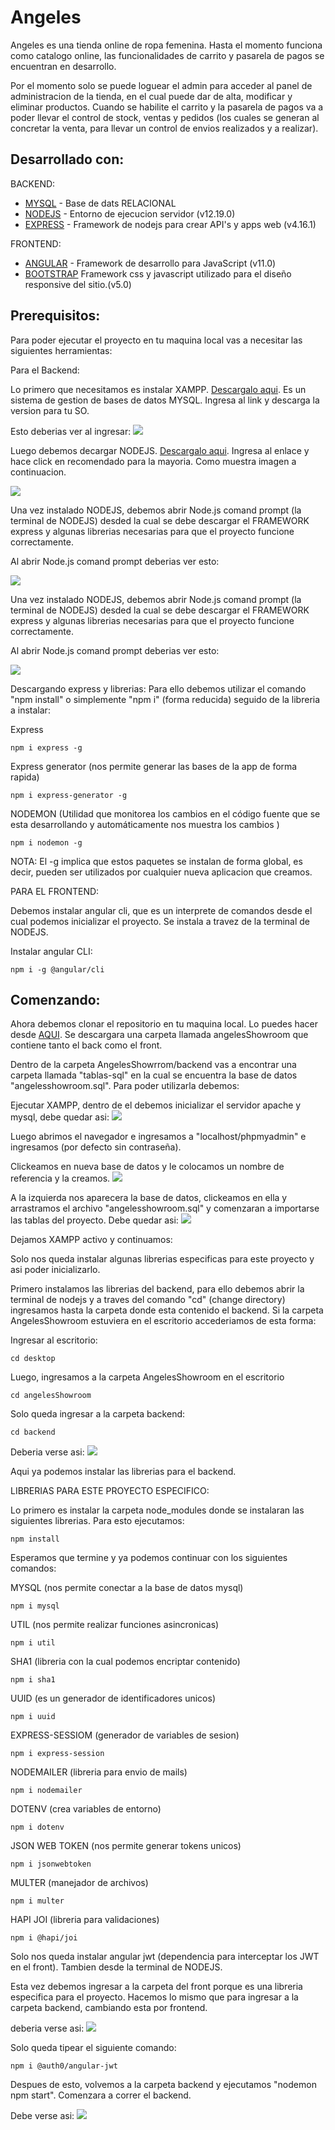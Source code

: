 # Angeles

Angeles es una tienda online de ropa femenina. Hasta el momento funciona como catalogo online, las funcionalidades de carrito y pasarela de pagos se encuentran en desarrollo.

Por el momento solo se puede loguear el admin para acceder al panel de administracion de la tienda, en el cual puede dar de alta, modificar y eliminar productos. Cuando se habilite el carrito y la pasarela de pagos va a poder llevar el control de stock, ventas y pedidos (los cuales se generan al concretar la venta, para llevar un control de envios realizados y a realizar).

## Desarrollado con:

BACKEND:
* [MYSQL](https://www.mysql.com/) - Base de dats RELACIONAL
* [NODEJS](https://nodejs.org/es/) - Entorno de ejecucion servidor (v12.19.0)
* [EXPRESS](https://expressjs.com/es/) - Framework de nodejs para crear API's y apps web (v4.16.1)

FRONTEND:
* [ANGULAR](https://angular.io/) - Framework de desarrollo para JavaScript (v11.0)
* [BOOTSTRAP](https://getbootstrap.com/) Framework css y javascript utilizado para el diseño responsive del sitio.(v5.0)
 


## Prerequisitos:

Para poder ejecutar el proyecto en tu maquina local vas a necesitar las siguientes herramientas:

Para el Backend:

Lo primero que necesitamos es instalar XAMPP. [Descargalo aqui](https://www.apachefriends.org/es/download.html). Es un sistema de gestion de bases de datos MYSQL. Ingresa al link y descarga la version para tu SO.

Esto deberias ver al ingresar: <img src="/assets/Captura de pantalla xampp.png">

Luego debemos decargar NODEJS. [Descargalo aqui](https://nodejs.org/es/). Ingresa al enlace y hace click en recomendado para la mayoria. Como muestra imagen a continuacion.

<img src="/assets/Captura de pantalla nodejs.png">

Una vez instalado NODEJS, debemos abrir Node.js comand prompt (la terminal de NODEJS) desded la cual se debe descargar el FRAMEWORK express y algunas librerias necesarias para que el proyecto funcione correctamente.

Al abrir Node.js comand prompt deberias ver esto:

<img src="/assets/Captura de pantalla terminal.png">

Una vez instalado NODEJS, debemos abrir Node.js comand prompt (la terminal de NODEJS) desded la cual se debe descargar el FRAMEWORK express y algunas librerias necesarias para que el proyecto funcione correctamente.

Al abrir Node.js comand prompt deberias ver esto:

<img src="/assets/Captura de pantalla terminal.png">

Descargando express y librerias: Para ello debemos utilizar el comando "npm install" o simplemente "npm i" (forma reducida) seguido de la libreria a instalar:

Express
```
npm i express -g
```
Express generator (nos permite generar las bases de la app de forma rapida)
```
npm i express-generator -g
```
NODEMON (Utilidad que monitorea los cambios en el código fuente que se esta desarrollando y automáticamente nos muestra los cambios )
```
npm i nodemon -g
```

NOTA: El -g implica que estos paquetes se instalan de forma global, es decir, pueden ser utilizados por cualquier nueva aplicacion que creamos.

PARA EL FRONTEND:

Debemos instalar angular cli, que es un interprete de comandos desde el cual podemos inicializar el proyecto. Se instala a travez de la terminal de NODEJS.

Instalar angular CLI:
```
npm i -g @angular/cli
```

## Comenzando: 
Ahora debemos clonar el repositorio en tu maquina local. Lo puedes hacer desde [AQUI](https://github.com/Ema-Gomez/AngelesShowroom/archive/main.zip). Se descargara una carpeta llamada angelesShowroom que contiene tanto el back como el front.

Dentro de la carpeta AngelesShowrrom/backend vas a encontrar una carpeta llamada "tablas-sql" en la cual se encuentra la base de datos "angelesshowroom.sql". Para poder utilizarla debemos:

Ejecutar XAMPP, dentro de el debemos inicializar el servidor apache y mysql, debe quedar asi:
<img src="/assets/Captura de pantalla xampp iniciado.png">

Luego abrimos el navegador e ingresamos a "localhost/phpmyadmin" e ingresamos (por defecto sin contraseña).

Clickeamos en nueva base de datos y le colocamos un nombre de referencia y la creamos.
<img src="/assets/Captura de pantalla phpadmin nuev.png">

A la izquierda nos aparecera la base de datos, clickeamos en ella y arrastramos el archivo "angelesshowroom.sql" y comenzaran a importarse las tablas del proyecto.
Debe quedar asi:
<img src="/assets/Captura de pantalla (8).png">

Dejamos XAMPP activo y continuamos:

Solo nos queda instalar algunas librerias especificas para este proyecto y asi poder inicializarlo.

Primero instalamos las librerias del backend, para ello debemos abrir la terminal de nodejs y a traves del comando "cd" (change directory) ingresamos hasta la carpeta donde esta contenido el backend. Si la carpeta AngelesShowroom estuviera en el escritorio accederiamos de esta forma:

Ingresar al escritorio:
```
cd desktop
```
Luego, ingresamos a la carpeta AngelesShowroom en el escritorio
``` 
cd angelesShowroom
```
Solo queda ingresar a la carpeta backend:
```
cd backend
```
Deberia verse asi:
<img src="/assets/Captura de pantalla terminal en angeles.png">

Aqui ya podemos instalar las librerias para el backend.

LIBRERIAS PARA ESTE PROYECTO ESPECIFICO:

Lo primero es instalar la carpeta node_modules donde se instalaran las siguientes librerias. Para esto ejecutamos:
```
npm install
```
Esperamos que termine y ya podemos continuar con los siguientes comandos:

MYSQL (nos permite conectar a la base de datos mysql)
```
npm i mysql
```
UTIL (nos permite realizar funciones asincronicas)
```
npm i util
```
SHA1 (libreria con la cual podemos encriptar contenido)
```
npm i sha1
```
UUID (es un generador de identificadores unicos)
```
npm i uuid
```
EXPRESS-SESSIOM (generador de variables de sesion)
```
npm i express-session
```
NODEMAILER (libreria para envio de mails)
```
npm i nodemailer
```
DOTENV (crea variables de entorno)
```
npm i dotenv
```
JSON WEB TOKEN (nos permite generar tokens unicos)
```
npm i jsonwebtoken
```
MULTER (manejador de archivos)
```
npm i multer
```
HAPI JOI (libreria para validaciones)
```
npm i @hapi/joi
```

Solo nos queda instalar angular jwt (dependencia para interceptar los JWT en el front). Tambien desde la terminal de NODEJS.

Esta vez debemos ingresar a la carpeta del front porque es una libreria especifica para el proyecto. Hacemos lo mismo que para ingresar a la carpeta backend, cambiando esta por frontend.

deberia verse asi:
<img src="/assets/Captura de pantalla terminal front.png">

Solo queda tipear el siguiente comando:

```
npm i @auth0/angular-jwt
```  
Despues de esto, volvemos a la carpeta backend y ejecutamos "nodemon npm start". Comenzara a correr el backend.

Debe verse asi: 
<img src="/assets/Captura de pantalla (9).png">